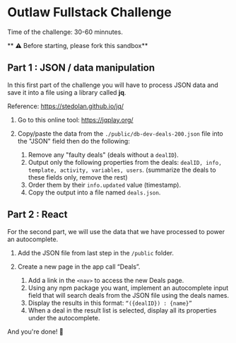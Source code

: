 # Outlaw Fullstack Challenge

Time of the challenge: 30-60 minnutes.

** ⚠️ Before starting, please fork this sandbox**

## Part 1 : JSON / data manipulation

In this first part of the challenge you will have to process JSON data and save it into a file using a library called **jq**.

Reference: https://stedolan.github.io/jq/

1. Go to this online tool: https://jqplay.org/
2. Copy/paste the data from the `./public/db-dev-deals-200.json` file into the "JSON" field then do the following:

   1. Remove any "faulty deals" (deals without a `dealID`).
   2. Output only the following properties from the deals: `dealID, info, template, activity, variables, users`. (summarize the deals to these fields only, remove the rest)
   3. Order them by their `info.updated` value (timestamp).
   4. Copy the output into a file named `deals.json`.

## Part 2 : React

For the second part, we will use the data that we have processed to power an autocomplete.

1. Add the JSON file from last step in the `/public` folder.
2. Create a new page in the app call “Deals”.

   1. Add a link in the `<nav>` to access the new Deals page.
   2. Using any npm package you want, implement an autocomplete input field that will search deals from the JSON file using the deals names.
   3. Display the results in this format: `“({dealID}) : {name}”`
   4. When a deal in the result list is selected, display all its properties under the autocomplete.

And you're done! 🎉
